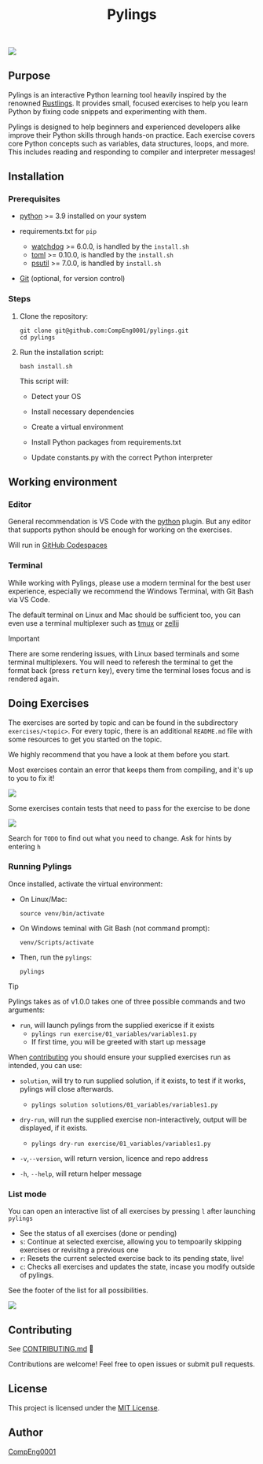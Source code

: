 <div align="center">
	<h1 align="center"><b>Pylings</b></h1>
</div>

<br/>


![](./images/pylings_demo.gif)

## Purpose

Pylings is an interactive Python learning tool heavily inspired by the renowned [Rustlings](https://github.com/rust-lang/rustlings). It provides small, focused exercises to help you learn Python by fixing code snippets and experimenting with them.


Pylings is designed to help beginners and experienced developers alike improve their Python skills through hands-on practice. Each exercise covers core Python concepts such as variables, data structures, loops, and more. This includes reading and responding to compiler and interpreter messages!

## Installation

### Prerequisites

- [python](https://www.python.org/downloads/) >= 3.9  installed on your system
- requirements.txt for `pip`
  - [watchdog](https://pypi.org/project/watchdog/) >= 6.0.0, is handled by the `install.sh`
  - [toml](https://pypi.org/project/toml/) >= 0.10.0, is handled by the `install.sh`
  - [psutil](https://pypi.org/project/psutil/) >= 7.0.0, is handled by `install.sh`

- [Git](https://git-scm.com/downloads) (optional, for version control)

### Steps

1. Clone the repository:

   ```
   git clone git@github.com:CompEng0001/pylings.git
   cd pylings
   ```

2. Run the installation script:

   ```
   bash install.sh
   ```

   This script will:

   - Detect your OS

   - Install necessary dependencies

   - Create a virtual environment

   - Install Python packages from requirements.txt

   - Update constants.py with the correct Python interpreter

## Working environment

### Editor

General recommendation is VS Code with the [python](https://marketplace.visualstudio.com/items?itemName=ms-python.python) plugin. But any editor that supports python should be enough for working on the exercises.

Will run in [GitHub Codespaces](https://github.com/features/codespaces)

### Terminal

While working with Pylings, please use a modern terminal for the best user experience, especially we recommend the Windows Terminal, with Git Bash via VS Code.

The default terminal on Linux and Mac should be sufficient too, you can even use a terminal multiplexer such as [tmux](https://github.com/tmux/tmux) or [zellij](https://github.com/zellij-org/zellij)

> [!IMPORTANT]
> There are some rendering issues, with Linux based terminals and some terminal multiplexers. You will need to referesh the terminal to get the format back (press <kbd>return</kbd> key), every time the terminal loses focus and is rendered again.

## Doing Exercises

The exercises are sorted by topic and can be found in the subdirectory `exercises/<topic>`.
For every topic, there is an additional `README.md` file with some resources to get you started on the topic.

We highly recommend that you have a look at them before you start.

Most exercises contain an error that keeps them from compiling, and it's up to you to fix it!

![](./images/exercise_pending.png)

Some exercises contain tests that need to pass for the exercise to be done

![](./images/exercise_finished.png)

Search for `TODO` to find out what you need to change.
Ask for hints by entering `h`


### Running Pylings

Once installed, activate the virtual environment:

- On Linux/Mac:

  ```
  source venv/bin/activate
  ```

- On Windows teminal with Git Bash (not command prompt):

  ```
  venv/Scripts/activate
  ```

- Then, run the `pylings`:

  ```
  pylings
  ```

> [!TIP]
> 
> Pylings takes as of v1.0.0 takes one of three possible commands and two arguments:
>
> - `run`, will launch pylings from the supplied exericse if it exists
>   - `pylings run exercise/01_variables/variables1.py`
>   - If first time, you will be greeted with start up message
> 
> When [contributing](#contributing) you should ensure your supplied exercises run as intended, you can use: 
> 
> - `solution`, will try to run supplied solution, if it exists, to test if it works, pylings will close afterwards.
>   - `pylings solution solutions/01_variables/variables1.py`
> 
> - `dry-run`, will run the supplied exercise non-interactively, output will be displayed, if it exists.
>   - `pylings dry-run exercise/01_variables/variables1.py`
>
> - `-v`,`--version`, will return version, licence and repo address
>
> - `-h`, `--help`, will return helper message

### List mode

You can open an interactive list of all exercises by pressing `l` after launching `pylings`

- See the status of all exercises (done or pending)
- `s`: Continue at selected exercise, allowing you to tempoarily skipping exercises or revisitng a previous one
- `r`: Resets the current selected exercise back to its pending state, live!
- `c`: Checks all exercises and updates the state, incase you modify outside of pylings.

See the footer of the list for all possibilities. 

![](./images/exercise_list.png)


## Contributing

See [CONTRIBUTING.md](https://github.com/CompEng0001/pylings/blob/main/CONTRIBUTING.md) 🔗

Contributions are welcome! Feel free to open issues or submit pull requests.

## License

This project is licensed under the [MIT License](./LICENSE.md).

## Author

[CompEng0001](https://git@github.com/CompEng0001)
